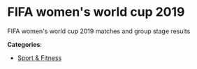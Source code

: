 # FIFA women's world cup 2019


FIFA women's world cup 2019 matches and group stage results



**Categories**:

- [Sport & Fitness](https://github.com/apis-list/apis-list#sport-and-fitness)



